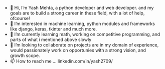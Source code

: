 - 👋 Hi, I’m Yash Mehta, a python developer and web developer. and my goals are to build a strong career in these field, with a lot of help, ofcourse!
- 👀 I’m interested in machine learning, python modules and frameworks like django, keras, tkinter and much more.
- 🌱 I’m currently learning math, working on competitive programming, and parts of what i mentioned above slowly
- 💞️ I’m looking to collaborate on projects are in my domain of experience, would passionately work on opportunies with a strong vision, and growth scope.
- 📫 How to reach me ... linkedin.com/in/yash2709/

<!---
aster2709/aster2709 is a ✨ special ✨ repository because its `README.md` (this file) appears on your GitHub profile.
You can click the Preview link to take a look at your changes.
--->
